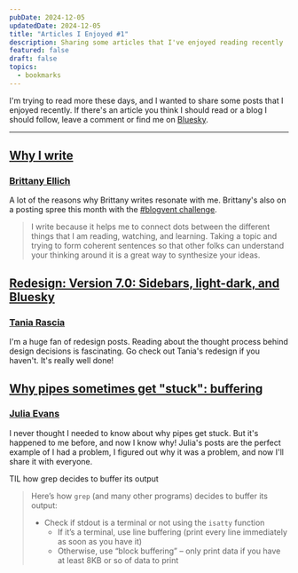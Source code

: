 ```yaml
---
pubDate: 2024-12-05
updatedDate: 2024-12-05
title: "Articles I Enjoyed #1"
description: Sharing some articles that I've enjoyed reading recently
featured: false
draft: false
topics:
  - bookmarks
---
```

I'm trying to read more these days, and I wanted to share some posts that I enjoyed recently. If there's an article you think I should read or a blog I should follow, leave a comment or find me on [Bluesky](https://bsky.app/profile/jonathanyeong.com).

---

## [Why I write](https://brittanyellich.com/why-i-write/)
### [Brittany Ellich](https://brittanyellich.com/)
A lot of the reasons why Brittany writes resonate with me. Brittany's also on a posting spree this month with the [#blogvent challenge](https://bsky.app/profile/cassidoo.co/post/3lcbjdiahas2l).

> I write because it helps me to connect dots between the different things that I am reading, watching, and learning. Taking a topic and trying to form coherent sentences so that other folks can understand your thinking around it is a great way to synthesize your ideas.

## [Redesign: Version 7.0: Sidebars, light-dark, and Bluesky](https://www.taniarascia.com/redesign-version-7/)
### [Tania Rascia](https://www.taniarascia.com/)
I'm a huge fan of redesign posts. Reading about the thought process behind design decisions is fascinating. Go check out Tania's redesign if you haven't. It's really well done!

## [Why pipes sometimes get "stuck": buffering](https://jvns.ca/blog/2024/11/29/why-pipes-get-stuck-buffering/)
### [Julia Evans](https://jvns.ca/)
I never thought I needed to know about why pipes get stuck. But it's happened to me before, and now I know why! Julia's posts are the perfect example of I had a problem, I figured out why it was a problem, and now I'll share it with everyone.

TIL how grep decides to buffer its output

>Here’s how `grep` (and many other programs) decides to buffer its output:
>  - Check if stdout is a terminal or not using the `isatty` function
>    - If it’s a terminal, use line buffering (print every line immediately as soon as you have it)
>    - Otherwise, use “block buffering” – only print data if you have at least 8KB or so of data to print
